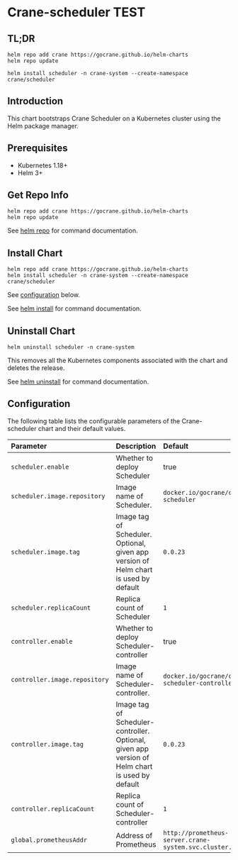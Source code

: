 # Crane-scheduler TEST
## TL;DR

```console
helm repo add crane https://gocrane.github.io/helm-charts
helm repo update

helm install scheduler -n crane-system --create-namespace crane/scheduler
```

## Introduction

This chart bootstraps Crane Scheduler on a Kubernetes cluster using the Helm package manager.

## Prerequisites

* Kubernetes 1.18+
* Helm 3+

## Get Repo Info

```console
helm repo add crane https://gocrane.github.io/helm-charts
helm repo update
```

See [helm repo](https://helm.sh/docs/helm/helm_repo/) for command documentation.

## Install Chart

```console
helm repo add crane https://gocrane.github.io/helm-charts
helm install scheduler -n crane-system --create-namespace crane/scheduler
```

See [configuration](#configuration) below.

See [helm install](https://helm.sh/docs/helm/helm_install/) for command documentation.

## Uninstall Chart

```console
helm uninstall scheduler -n crane-system
```

This removes all the Kubernetes components associated with the chart and deletes the release.

See [helm uninstall](https://helm.sh/docs/helm/helm_uninstall/) for command documentation.

## Configuration

The following table lists the configurable parameters of the Crane-scheduler chart and their default values.

| Parameter                                                  | Description                               | Default                                         |
|:-----------------------------------------------------------|:------------------------------------------|:------------------------------------------------|
| `scheduler.enable`                                         | Whether to deploy Scheduler               | true                |
| `scheduler.image.repository`                               | Image name of Scheduler.                  | `docker.io/gocrane/crane-scheduler` |
| `scheduler.image.tag`                                      | Image tag of Scheduler. Optional, given app version of Helm chart is used by default | `0.0.23` |
| `scheduler.replicaCount`                                   | Replica count of Scheduler | `1` |
| `controller.enable`                                        | Whether to deploy Scheduler-controller                   | true                |
| `controller.image.repository`                              | Image name of Scheduler-controller.  | `docker.io/gocrane/crane-scheduler-controller` |
| `controller.image.tag`                                     | Image tag of Scheduler-controller. Optional, given app version of Helm chart is used by default | `0.0.23` |
| `controller.replicaCount`                                  | Replica count of Scheduler-controller | `1` |
| `global.prometheusAddr`                                    | Address of Prometheus | `http://prometheus-server.crane-system.svc.cluster.local:8080` |

